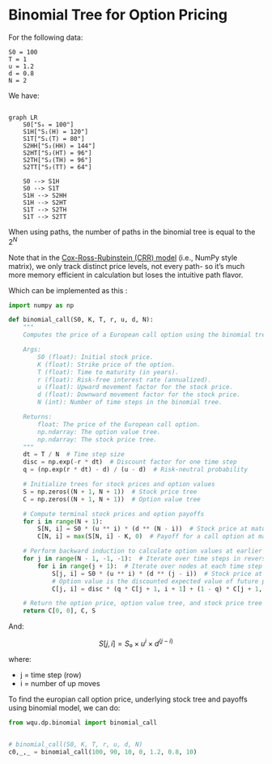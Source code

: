 # Binomial Tree for Option Pricing

For the following data: 

```
S0 = 100
T = 1
u = 1.2 
d = 0.8 
N = 2
```

We have:

```mermaid

graph LR
    S0["S₀ = 100"]
    S1H["S₁(H) = 120"]
    S1T["S₁(T) = 80"]
    S2HH["S₂(HH) = 144"]
    S2HT["S₂(HT) = 96"]
    S2TH["S₂(TH) = 96"]
    S2TT["S₂(TT) = 64"]

    S0 --> S1H
    S0 --> S1T
    S1H --> S2HH
    S1H --> S2HT
    S1T --> S2TH
    S1T --> S2TT
```

When using paths, the number of paths in the binomial tree is equal to the $2^N$

Note that in the [Cox-Ross-Rubinstein (CRR) model](https://sci-hub.al/10.1016/0304-405x(79)90015-1) (i.e., NumPy style matrix), we only track distinct price levels, not every path- so it’s much more memory efficient in calculation but loses the intuitive path flavor. 

Which can be implemented as this :

```python
import numpy as np

def binomial_call(S0, K, T, r, u, d, N):
    """
    Computes the price of a European call option using the binomial tree model.

    Args:
        S0 (float): Initial stock price.
        K (float): Strike price of the option.
        T (float): Time to maturity (in years).
        r (float): Risk-free interest rate (annualized).
        u (float): Upward movement factor for the stock price.
        d (float): Downward movement factor for the stock price.
        N (int): Number of time steps in the binomial tree.

    Returns:
        float: The price of the European call option.
        np.ndarray: The option value tree.
        np.ndarray: The stock price tree.
    """
    dt = T / N  # Time step size
    disc = np.exp(-r * dt)  # Discount factor for one time step
    q = (np.exp(r * dt) - d) / (u - d)  # Risk-neutral probability

    # Initialize trees for stock prices and option values
    S = np.zeros((N + 1, N + 1))  # Stock price tree
    C = np.zeros((N + 1, N + 1))  # Option value tree

    # Compute terminal stock prices and option payoffs
    for i in range(N + 1):
        S[N, i] = S0 * (u ** i) * (d ** (N - i))  # Stock price at maturity
        C[N, i] = max(S[N, i] - K, 0)  # Payoff for a call option at maturity

    # Perform backward induction to calculate option values at earlier nodes
    for j in range(N - 1, -1, -1):  # Iterate over time steps in reverse
        for i in range(j + 1):  # Iterate over nodes at each time step
            S[j, i] = S0 * (u ** i) * (d ** (j - i))  # Stock price at node
            # Option value is the discounted expected value of future payoffs
            C[j, i] = disc * (q * C[j + 1, i + 1] + (1 - q) * C[j + 1, i])

    # Return the option price, option value tree, and stock price tree
    return C[0, 0], C, S
```

And:	

$$
S[j, i] = S₀ × u^i × d^{(j−i)}
$$



 where:

- j = time step (row)
- i = number of up moves 



To find the europian call option price, underlying stock tree and payoffs using binomial model, we can do:

```python
from wqu.dp.binomial import binomial_call


# binomial_call(S0, K, T, r, u, d, N)
c0,_,_ = binomial_call(100, 90, 10, 0, 1.2, 0.8, 10)
```





